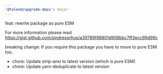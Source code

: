 ```yaml
---
'@talend/upgrade-deps': major
---
```


feat: rewrite package as pure ESM

For more information please read https://gist.github.com/sindresorhus/a39789f98801d908bbc7ff3ecc99d99c

breaking change: If you require this package you have to move to pure ESM too.

* chore: Update strip-ansi to latest version (which is pure ESM)
* chore: Update yarn-deduplicate to latest version
